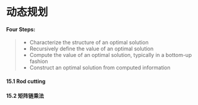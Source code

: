 # 动态规划



#### Four Steps:

> - Characterize the structure of an optimal solution
> - Recursively define the value of an optimal solution
> - Compute the value of an optimal solution, typically in a bottom-up fashion
> - Construct an optimal solution from computed information

#### 15.1 Rod cutting

> 



#### 15.2 矩阵链乘法

> 
